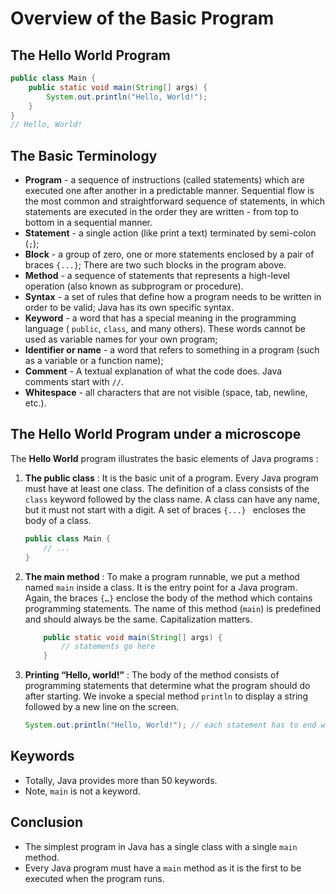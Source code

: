 # Overview of the Basic Program
## The Hello World Program
```java
public class Main {
	public static void main(String[] args) {
		System.out.println("Hello, World!");
	}
}
// Hello, World! 
```

## The Basic Terminology
* **Program** - a sequence of instructions (called statements) which are executed one after another in a predictable manner. Sequential flow is the most common and straightforward sequence of statements, in which statements are executed in the order they are written - from top to bottom in a sequential manner.
* **Statement** - a single action (like print a text) terminated by semi-colon (`;`);
* **Block** - a group of zero, one or more statements enclosed by a pair of braces `{...}`; There are two such blocks in the program above.
* **Method** - a sequence of statements that represents a high-level operation (also known as subprogram or procedure).
* **Syntax** - a set of rules that define how a program needs to be written in order to be valid; Java has its own specific syntax.
* **Keyword** - a word that has a special meaning in the programming language ( `public`, `class`, and many others). These words cannot be used as variable names for your own program;
* **Identifier or name** - a word that refers to something in a program (such as a variable or a function name);
* **Comment** -  A textual explanation of what the code does. Java comments start with `//`.
* **Whitespace** - all characters that are not visible (space, tab, newline, etc.).

## The Hello World Program under a microscope
The **Hello World** program illustrates the basic elements of Java programs :

1. **The public class** : It is the basic unit of a program. Every Java program must have at least one class. The definition of a class consists of the `class` keyword followed by the class name. A class can have any name, but it must not start with a digit. A set of braces `{...} ` encloses the body of a class.
    ```java
    public class Main {
    	// ...
    }
    ```		
2.  **The main method** :  To make a program runnable, we put a method named `main` inside a class. It is the entry point for a Java program. Again, the braces `{…}` enclose the body of the method which contains programming statements.
The name of this method (`main`) is predefined and should 
always be the same. Capitalization matters.
    ```java
        public static void main(String[] args) {    
    	    // statements go here
        }
    ```
	
3. **Printing “Hello, world!”** : The body of the method consists of programming statements that determine what the program should do after starting.
		We invoke a special method `println` to display a string
	 	followed by a new line on the screen.
    ```java
    System.out.println("Hello, World!"); // each statement has to end with;
    ```
	

## Keywords
* Totally, Java provides more than 50 keywords.
* Note, `main` is not a keyword.


## Conclusion
* The simplest program in Java has a single class with a single `main` method.
* Every Java program must have a `main` method as it is the first to be executed when the program runs.
